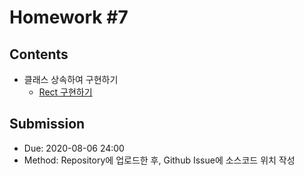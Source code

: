 # Homework #7

## Contents

- 클래스 상속하여 구현하기
  - [Rect 구현하기](src/Rect.java)
  
## Submission

- Due: 2020-08-06 24:00
- Method: Repository에 업로드한 후, Github Issue에 소스코드 위치 작성
